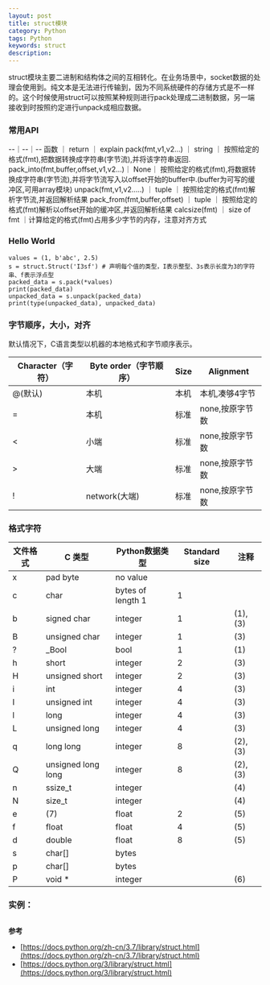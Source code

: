 ```yaml
---
layout: post
title: struct模块
category: Python
tags: Python
keywords: struct
description: 
---
```


struct模块主要二进制和结构体之间的互相转化。在业务场景中，socket数据的处理会使用到。纯文本是无法进行传输到，因为不同系统硬件的存储方式是不一样的。这个时候使用struct可以按照某种规则进行pack处理成二进制数据，另一端
接收到时按照约定进行unpack成相应数据。

### 常用API

--｜--｜--
函数 ｜ return ｜ explain
pack(fmt,v1,v2…) ｜   string ｜ 按照给定的格式(fmt),把数据转换成字符串(字节流),并将该字符串返回.
pack_into(fmt,buffer,offset,v1,v2…)｜ None｜    按照给定的格式(fmt),将数据转换成字符串(字节流),并将字节流写入以offset开始的buffer中.(buffer为可写的缓冲区,可用array模块)
unpack(fmt,v1,v2…..)   ｜ tuple  ｜ 按照给定的格式(fmt)解析字节流,并返回解析结果
pack_from(fmt,buffer,offset)   ｜ tuple  ｜ 按照给定的格式(fmt)解析以offset开始的缓冲区,并返回解析结果
calcsize(fmt)  ｜ size of fmt ｜计算给定的格式(fmt)占用多少字节的内存，注意对齐方式


### Hello World

    values = (1, b'abc', 2.5)
    s = struct.Struct('I3sf') # 声明每个值的类型，I表示整型、3s表示长度为3的字符串、f表示浮点型
    packed_data = s.pack(*values)  
    print(packed_data)
    unpacked_data = s.unpack(packed_data)
    print(type(unpacked_data), unpacked_data)


### 字节顺序，大小，对齐

默认情况下，C语言类型以机器的本地格式和字节顺序表示。

| Character（字符） | Byte order（字节顺序） | Size | Alignment       |
| ----------------- | ---------------------- | ---- | --------------- |
| @(默认)           | 本机                   | 本机 | 本机,凑够4字节  |
| =                 | 本机                   | 标准 | none,按原字节数 |
| <                 | 小端                   | 标准 | none,按原字节数 |
| >                 | 大端                   | 标准 | none,按原字节数 |
| !                 | network(大端)          | 标准 | none,按原字节数 |

### 格式字符


| 文件格式 | C 类型             | Python数据类型    | Standard size | 注释     |
| -------- | ------------------ | ----------------- | ------------- | -------- |
| x        | pad byte           | no value          |
| c        | char               | bytes of length 1 | 1             |
| b        | signed char        | integer           | 1             | (1),(3)  |
| B        | unsigned char      | integer           | 1             | (3)      |
| ?        | _Bool              | bool              | 1             | (1)      |
| h        | short              | integer           | 2             | (3)      |
| H        | unsigned short     | integer           | 2             | (3)      |
| i        | int                | integer           | 4             | (3)      |
| I        | unsigned int       | integer           | 4             | (3)      |
| l        | long               | integer           | 4             | (3)      |
| L        | unsigned long      | integer           | 4             | (3)      |
| q        | long long          | integer           | 8             | (2), (3) |
| Q        | unsigned long long | integer           | 8             | (2), (3) |
| n        | ssize_t            | integer           |               | (4)      |
| N        | size_t             | integer           |               | (4)      |
| e        | (7)                | float             | 2             | (5)      |
| f        | float              | float             | 4             | (5)      |
| d        | double             | float             | 8             | (5)      |
| s        | char[]             | bytes             |               |
| p        | char[]             | bytes             |               |
| P        | void *             | integer           |               | (6)      |




### 实例：


```Python


```


**参考**
- [https://docs.python.org/zh-cn/3.7/library/struct.html](https://docs.python.org/zh-cn/3.7/library/struct.html)
- [https://docs.python.org/3/library/struct.html](https://docs.python.org/3/library/struct.html)


